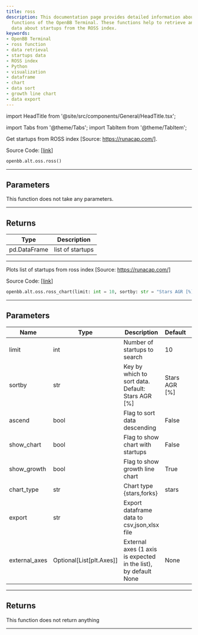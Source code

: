 ```yaml
---
title: ross
description: This documentation page provides detailed information about the 'ross'
  functions of the OpenBB Terminal. These functions help to retrieve and visualize
  data about startups from the ROSS index.
keywords:
- OpenBB Terminal
- ross function
- data retrieval
- startups data
- ROSS index
- Python
- visualization
- dataframe
- chart
- data sort
- growth line chart
- data export
---
```


import HeadTitle from '@site/src/components/General/HeadTitle.tsx';

<HeadTitle title="alt.oss.ross - Reference | OpenBB SDK Docs" />

import Tabs from '@theme/Tabs';
import TabItem from '@theme/TabItem';

<Tabs>
<TabItem value="model" label="Model" default>

Get startups from ROSS index [Source: https://runacap.com/].

Source Code: [[link](https://github.com/OpenBB-finance/OpenBBTerminal/tree/main/openbb_terminal/alternative/oss/runa_model.py#L104)]

```python
openbb.alt.oss.ross()
```

---

## Parameters

This function does not take any parameters.

---

## Returns

| Type | Description |
| ---- | ----------- |
| pd.DataFrame | list of startups |
---

</TabItem>
<TabItem value="view" label="Chart">

Plots list of startups from ross index [Source: https://runacap.com/]

Source Code: [[link](https://github.com/OpenBB-finance/OpenBBTerminal/tree/main/openbb_terminal/alternative/oss/runa_view.py#L25)]

```python
openbb.alt.oss.ross_chart(limit: int = 10, sortby: str = "Stars AGR [%]", ascend: bool = False, show_chart: bool = False, show_growth: bool = True, chart_type: str = "stars", export: str = "", external_axes: Optional[List[matplotlib.axes._axes.Axes]] = None)
```

---

## Parameters

| Name | Type | Description | Default | Optional |
| ---- | ---- | ----------- | ------- | -------- |
| limit | int | Number of startups to search | 10 | True |
| sortby | str | Key by which to sort data. Default: Stars AGR [%] | Stars AGR [%] | True |
| ascend | bool | Flag to sort data descending | False | True |
| show_chart | bool | Flag to show chart with startups | False | True |
| show_growth | bool | Flag to show growth line chart | True | True |
| chart_type | str | Chart type {stars,forks} | stars | True |
| export | str | Export dataframe data to csv,json,xlsx file |  | True |
| external_axes | Optional[List[plt.Axes]] | External axes (1 axis is expected in the list), by default None | None | True |


---

## Returns

This function does not return anything

---

</TabItem>
</Tabs>
